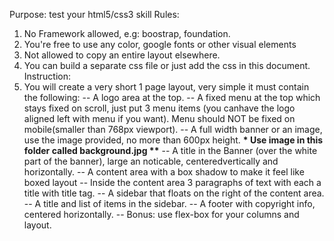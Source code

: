 Purpose: test your html5/css3 skill
Rules:

1. No Framework allowed, e.g: boostrap, foundation.
2. You're free to use any color, google fonts or other visual elements
3. Not allowed to copy an entire layout elsewhere.
4. You can build a separate css file or just add the css in this document.
   Instruction:
5. You will create a very short 1 page layout, very simple it must contain the following:
   -- A logo area at the top.
   -- A fixed menu at the top which stays fixed on scroll, just put 3 menu items (you canhave the logo aligned left with menu if you want). Menu should NOT be fixed on mobile(smaller than 768px viewport).
   -- A full width banner or an image, use the image provided, no more than 600px height.
   **\* Use image in this folder called background.jpg \*\***
   -- A title in the Banner (over the white part of the banner), large an noticable, centeredvertically and horizontally.
   -- A content area with a box shadow to make it feel like boxed layout
   -- Inside the content area 3 paragraphs of text with each a title with title tag.
   -- A sidebar that floats on the right of the content area.
   -- A title and list of items in the sidebar.
   -- A footer with copyright info, centered horizontally.
   -- Bonus: use flex-box for your columns and layout.
